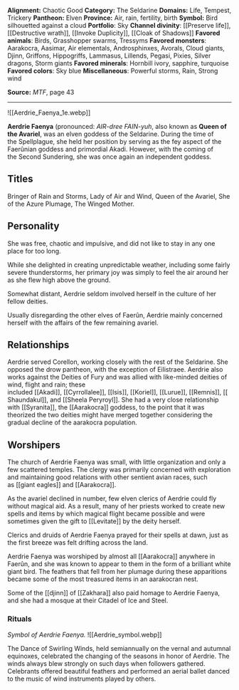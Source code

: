 
**Alignment:** Chaotic Good
**Category:** The Seldarine
**Domains:** Life, Tempest, Trickery
**Pantheon:** Elven
**Province:** Air, rain, fertility, birth
**Symbol:** Bird silhouetted against a cloud
**Portfolio**: Sky
**Channel divinity**: [[Preserve life]], [[Destructive wrath]], [[Invoke Duplicity]], [[Cloak of Shadows]]
**Favored animals**: Birds, Grasshopper swarms, Tressyms
**Favored monsters**: Aarakocra, Aasimar, Air elementals, Androsphinxes, Avorals, Cloud giants, Djinn, Griffons, Hippogriffs, Lammasus, Lillends, Pegasi, Pixies, Silver dragons, Storm giants
**Favored minerals**: Hornbill ivory, sapphire, turquoise
**Favored colors**: Sky blue
**Miscellaneous**: Powerful storms, Rain, Strong wind

**Source:** _MTF_, page 43

---
![[Aerdrie_Faenya_1e.webp]]

**Aerdrie Faenya** (pronounced: _AIR-dree FAIN-yuh_, also known as **Queen of the Avariel**, was an elven goddess of the Seldarine. During the time of the Spellplague, she held her position by serving as the fey aspect of the Faerûnian goddess and primordial Akadi. However, with the coming of the Second Sundering, she was once again an independent goddess.

## Titles
Bringer of Rain and Storms, Lady of Air and Wind, Queen of the Avariel, She of the Azure Plumage, The Winged Mother.

## Personality

She was free, chaotic and impulsive, and did not like to stay in any one place for too long.

While she delighted in creating unpredictable weather, including some fairly severe thunderstorms, her primary joy was simply to feel the air around her as she flew high above the ground.

Somewhat distant, Aerdrie seldom involved herself in the culture of her fellow deities.

Usually disregarding the other elves of Faerûn, Aerdrie mainly concerned herself with the affairs of the few remaining avariel.

## Relationships

Aerdrie served Corellon, working closely with the rest of the Seldarine. She opposed the drow pantheon, with the exception of Eilistraee. Aerdrie also works against the Deities of Fury and was allied with like-minded deities of wind, flight and rain; these included [[Akadi]], [[Cyrrollalee]], [[Isis]], [[Koriel]], [[Lurue]], [[Remnis]], [[Shaundakul]], and [[Sheela Peryroyl]]. She had a very close relationship with [[Syranita]], the [[Aarakocra]] goddess, to the point that it was theorized the two deities might have merged together considering the gradual decline of the aarakocra population.

## Worshipers

The church of Aerdrie Faenya was small, with little organization and only a few scattered temples. The clergy was primarily concerned with exploration and maintaining good relations with other sentient avian races, such as [[giant eagles]] and [[Aarakocra]].

As the avariel declined in number, few elven clerics of Aerdrie could fly without magical aid. As a result, many of her priests worked to create new spells and items by which magical flight became possible and were sometimes given the gift to [[Levitate]] by the deity herself.

Clerics and druids of Aerdrie Faenya prayed for their spells at dawn, just as the first breeze was felt drifting across the land.

Aerdrie Faenya was worshiped by almost all [[Aarakocra]] anywhere in Faerûn, and she was known to appear to them in the form of a brilliant white giant bird. The feathers that fell from her plumage during these apparitions became some of the most treasured items in an aarakocran nest.

Some of the [[djinn]] of [[Zakhara]] also paid homage to Aerdrie Faenya, and she had a mosque at their Citadel of Ice and Steel.

### Rituals

_Symbol of Aerdrie Faenya._
![[Aerdrie_symbol.webp]]

The Dance of Swirling Winds, held semiannually on the vernal and autumnal equinoxes, celebrated the changing of the seasons in honor of Aerdrie. The winds always blew strongly on such days when followers gathered. Celebrants offered beautiful feathers and performed an aerial ballet danced to the music of wind instruments played by others.